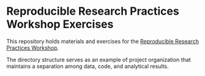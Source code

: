 # Reproducible Research Practices Workshop Exercises

This repository holds materials and exercises for the [Reproducible Research Practices Workshop](https://github.com/AlexsLemonade/reproducible-research).

The directory structure serves as an example of project organization that maintains a separation among data, code, and analytical results.

